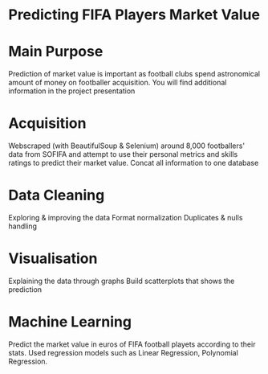 # Predicting FIFA Players Market Value
# Main Purpose
Prediction of market value is important as football clubs spend astronomical amount of money on footballer acquisition.
You will find additional information in the project presentation

# Acquisition
Webscraped (with BeautifulSoup & Selenium) around 8,000 footballers' data from SOFIFA and attempt to use their personal metrics and skills ratings to predict their market value.
Concat all information to one database

# Data Cleaning
Exploring & improving the data
Format normalization
Duplicates & nulls handling

# Visualisation
Explaining the data through graphs
Build scatterplots that shows the prediction
# Machine Learning
Predict the market value in euros of FIFA football playets according to their stats.
Used regression models such as Linear Regression, Polynomial Regression.
